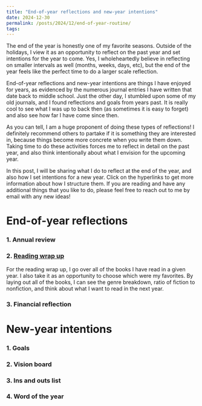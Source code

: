 ```yaml
---
title: "End-of-year reflections and new-year intentions"
date: 2024-12-30
permalink: /posts/2024/12/end-of-year-routine/
tags:
---
```

The end of the year is honestly one of my favorite seasons. Outside of the holidays, I view it as an opportunity to reflect on the past year and set intentions for the year to come. Yes, I wholeheartedly believe in reflecting on smaller intervals as well (months, weeks, days, etc), but the end of the year feels like the perfect time to do a larger scale reflection. 

End-of-year reflections and new-year intentions are things I have enjoyed for years, as evidenced by the numerous journal entries I have written that date back to middle school. Just the other day, I stumbled upon some of my old journals, and I found reflections and goals from years past. It is really cool to see what I was up to back then (as sometimes it is easy to forget) and also see how far I have come since then. 

As you can tell, I am a huge proponent of doing these types of reflections! I definitely recommend others to partake if it is something they are interested in, because things become more concrete when you write them down. Taking time to do these activities forces me to reflect in detail on the past year, and also think intentionally about what I envision for the upcoming year.

In this post, I will be sharing what I do to reflect at the end of the year, and also how I set intentions for a new year. Click on the hyperlinks to get more information about how I structure them. If you are reading and have any additional things that you like to do, please feel free to reach out to me by email with any new ideas! 

# End-of-year reflections
### 1. Annual review

### 2. [Reading wrap up](https://sarah-hourihan.github.io/posts/2024/12/reading-wrap-up-2024/)
For the reading wrap up, I go over all of the books I have read in a given year. I also take it as an opportunity to choose which were my favorites. By laying out all of the books, I can see the genre breakdown, ratio of fiction to nonfiction, and think about what I want to read in the next year. 

### 3. Financial reflection

# New-year intentions 
### 1. Goals

### 2. Vision board

### 3. Ins and outs list

### 4. Word of the year
